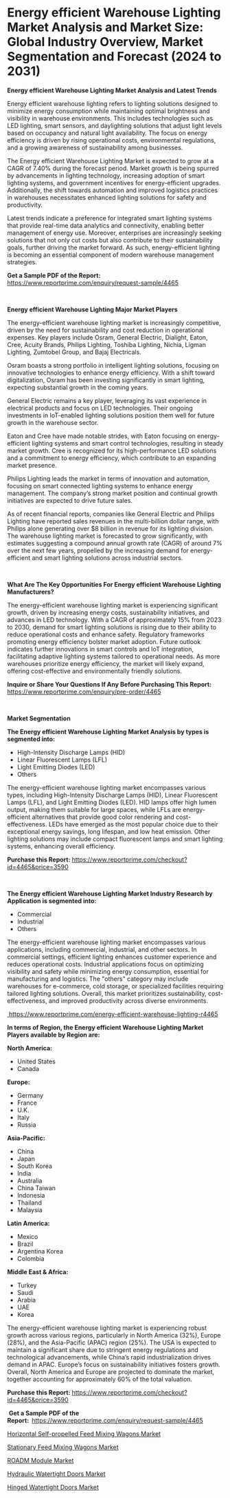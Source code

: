 <p><h1>Energy efficient Warehouse Lighting Market Analysis and Market Size: Global Industry Overview, Market Segmentation and Forecast (2024 to 2031)</h1></p><p><strong>Energy efficient Warehouse Lighting Market Analysis and Latest Trends</strong></p>
<p><p>Energy efficient warehouse lighting refers to lighting solutions designed to minimize energy consumption while maintaining optimal brightness and visibility in warehouse environments. This includes technologies such as LED lighting, smart sensors, and daylighting solutions that adjust light levels based on occupancy and natural light availability. The focus on energy efficiency is driven by rising operational costs, environmental regulations, and a growing awareness of sustainability among businesses.</p><p>The Energy efficient Warehouse Lighting Market is expected to grow at a CAGR of 7.40% during the forecast period. Market growth is being spurred by advancements in lighting technology, increasing adoption of smart lighting systems, and government incentives for energy-efficient upgrades. Additionally, the shift towards automation and improved logistics practices in warehouses necessitates enhanced lighting solutions for safety and productivity. </p><p>Latest trends indicate a preference for integrated smart lighting systems that provide real-time data analytics and connectivity, enabling better management of energy use. Moreover, enterprises are increasingly seeking solutions that not only cut costs but also contribute to their sustainability goals, further driving the market forward. As such, energy-efficient lighting is becoming an essential component of modern warehouse management strategies.</p></p>
<p><strong>Get a Sample PDF of the Report:&nbsp;</strong> <a href="https://www.reportprime.com/enquiry/request-sample/4465">https://www.reportprime.com/enquiry/request-sample/4465</a></p>
<p>&nbsp;</p>
<p><strong>Energy efficient Warehouse Lighting Major Market Players</strong></p>
<p><p>The energy-efficient warehouse lighting market is increasingly competitive, driven by the need for sustainability and cost reduction in operational expenses. Key players include Osram, General Electric, Dialight, Eaton, Cree, Acuity Brands, Philips Lighting, Toshiba Lighting, Nichia, Ligman Lighting, Zumtobel Group, and Bajaj Electricals.</p><p>Osram boasts a strong portfolio in intelligent lighting solutions, focusing on innovative technologies to enhance energy efficiency. With a shift toward digitalization, Osram has been investing significantly in smart lighting, expecting substantial growth in the coming years. </p><p>General Electric remains a key player, leveraging its vast experience in electrical products and focus on LED technologies. Their ongoing investments in IoT-enabled lighting solutions position them well for future growth in the warehouse sector.</p><p>Eaton and Cree have made notable strides, with Eaton focusing on energy-efficient lighting systems and smart control technologies, resulting in steady market growth. Cree is recognized for its high-performance LED solutions and a commitment to energy efficiency, which contribute to an expanding market presence.</p><p>Philips Lighting leads the market in terms of innovation and automation, focusing on smart connected lighting systems to enhance energy management. The company’s strong market position and continual growth initiatives are expected to drive future sales.</p><p>As of recent financial reports, companies like General Electric and Philips Lighting have reported sales revenues in the multi-billion dollar range, with Philips alone generating over $8 billion in revenue for its lighting division. The warehouse lighting market is forecasted to grow significantly, with estimates suggesting a compound annual growth rate (CAGR) of around 7% over the next few years, propelled by the increasing demand for energy-efficient and smart lighting solutions across industrial sectors.</p></p>
<p>&nbsp;</p>
<p><strong>What Are The Key Opportunities For Energy efficient Warehouse Lighting Manufacturers?</strong></p>
<p><p>The energy-efficient warehouse lighting market is experiencing significant growth, driven by increasing energy costs, sustainability initiatives, and advances in LED technology. With a CAGR of approximately 15% from 2023 to 2030, demand for smart lighting solutions is rising due to their ability to reduce operational costs and enhance safety. Regulatory frameworks promoting energy efficiency bolster market adoption. Future outlook indicates further innovations in smart controls and IoT integration, facilitating adaptive lighting systems tailored to operational needs. As more warehouses prioritize energy efficiency, the market will likely expand, offering cost-effective and environmentally friendly solutions.</p></p>
<p><strong>Inquire or Share Your Questions If Any Before Purchasing This Report:</strong> <a href="https://www.reportprime.com/enquiry/pre-order/4465">https://www.reportprime.com/enquiry/pre-order/4465</a></p>
<p>&nbsp;</p>
<p><strong>Market Segmentation</strong></p>
<p><strong>The Energy efficient Warehouse Lighting Market Analysis by types is segmented into:</strong></p>
<p><ul><li>High-Intensity Discharge Lamps (HID)</li><li>Linear Fluorescent Lamps (LFL)</li><li>Light Emitting Diodes (LED)</li><li>Others</li></ul></p>
<p><p>The energy-efficient warehouse lighting market encompasses various types, including High-Intensity Discharge Lamps (HID), Linear Fluorescent Lamps (LFL), and Light Emitting Diodes (LED). HID lamps offer high lumen output, making them suitable for large spaces, while LFLs are energy-efficient alternatives that provide good color rendering and cost-effectiveness. LEDs have emerged as the most popular choice due to their exceptional energy savings, long lifespan, and low heat emission. Other lighting solutions may include compact fluorescent lamps and smart lighting systems, enhancing overall efficiency.</p></p>
<p><strong>Purchase this Report:&nbsp;</strong><a href="https://www.reportprime.com/checkout?id=4465&price=3590">https://www.reportprime.com/checkout?id=4465&price=3590</a></p>
<p>&nbsp;</p>
<p><strong>The Energy efficient Warehouse Lighting Market Industry Research by Application is segmented into:</strong></p>
<p><ul><li>Commercial</li><li>Industrial</li><li>Others</li></ul></p>
<p><p>The energy-efficient warehouse lighting market encompasses various applications, including commercial, industrial, and other sectors. In commercial settings, efficient lighting enhances customer experience and reduces operational costs. Industrial applications focus on optimizing visibility and safety while minimizing energy consumption, essential for manufacturing and logistics. The "others" category may include warehouses for e-commerce, cold storage, or specialized facilities requiring tailored lighting solutions. Overall, this market prioritizes sustainability, cost-effectiveness, and improved productivity across diverse environments.</p></p>
<p><a href="https://www.reportprime.com/energy-efficient-warehouse-lighting-r4465">&nbsp;https://www.reportprime.com/energy-efficient-warehouse-lighting-r4465</a></p>
<p><strong>In terms of Region, the Energy efficient Warehouse Lighting Market Players available by Region are:</strong></p>
<p>
    <p> <strong> North America: </strong>
        <ul>
            <li>United States</li>
            <li>Canada</li>
        </ul>
        </p> 
    <p> <strong> Europe: </strong>
        <ul>
            <li>Germany</li>
            <li>France</li>
            <li>U.K.</li>
            <li>Italy</li>
            <li>Russia</li>
        </ul>
        </p> 
    <p> <strong> Asia-Pacific: </strong>
        <ul>
            <li>China</li>
            <li>Japan</li>
            <li>South Korea</li>
            <li>India</li>
            <li>Australia</li>
            <li>China Taiwan</li>
            <li>Indonesia</li>
            <li>Thailand</li>
            <li>Malaysia</li>
        </ul>
        </p> 
    <p> <strong> Latin America: </strong>
        <ul>
            <li>Mexico</li>
            <li>Brazil</li>
            <li>Argentina Korea</li>
            <li>Colombia</li>
        </ul>
        </p> 
    <p> <strong> Middle East & Africa: </strong>
        <ul>
            <li>Turkey</li>
            <li>Saudi</li>
            <li>Arabia</li>
            <li>UAE</li>
            <li>Korea</li>
        </ul>
    </p>
    </p>
<p><p>The energy-efficient warehouse lighting market is experiencing robust growth across various regions, particularly in North America (32%), Europe (28%), and the Asia-Pacific (APAC) region (25%). The USA is expected to maintain a significant share due to stringent energy regulations and technological advancements, while China’s rapid industrialization drives demand in APAC. Europe’s focus on sustainability initiatives fosters growth. Overall, North America and Europe are projected to dominate the market, together accounting for approximately 60% of the total valuation.</p></p>
<p><strong>Purchase this Report: </strong><a href="https://www.reportprime.com/checkout?id=4465&price=3590">https://www.reportprime.com/checkout?id=4465&price=3590</a></p>
<p>&nbsp;<strong>Get a Sample PDF of the Report:&nbsp;&nbsp;</strong><a href="https://www.reportprime.com/enquiry/request-sample/4465">https://www.reportprime.com/enquiry/request-sample/4465</a></p>
<p><strong></strong></p>
<p><p><a href="https://issuu.com/reportprime-2/docs/horizontal-self-propelled-feed-mixi_8b6010c589ff5f">Horizontal Self-propelled Feed Mixing Wagons Market</a></p><p><a href="https://issuu.com/reportprime-2/docs/stationary-feed-mixing-wagons-marke_a644cc4af2baf5">Stationary Feed Mixing Wagons Market</a></p><p><a href="https://github.com/Krish2023na/Market-Research-Report-List-6/blob/main/roadm-module-market.md">ROADM Module Market</a></p><p><a href="https://www.linkedin.com/pulse/hydraulic-watertight-doors-market-size-growing-cagr-mhdoc?trackingId=SjWz5n8FRAGFvaZ6j5Q5Yg%3D%3D">Hydraulic Watertight Doors Market</a></p><p><a href="https://www.linkedin.com/pulse/global-hinged-watertight-doors-market-size-expected-nfesc?trackingId=iDOz4ixCRPKuzfLhaM%2BE7A%3D%3D">Hinged Watertight Doors Market</a></p></p>